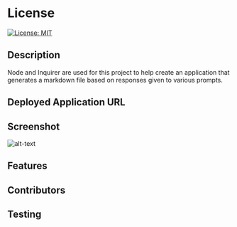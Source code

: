 # License
[![License: MIT](https://img.shields.io/badge/License-MIT-yellow.svg)](https://opensource.org/licenses/MIT)

## Description
Node and Inquirer are used for this project to help create an application that generates a markdown file based on responses given to various prompts.

## Deployed Application URL

## Screenshot
![alt-text](https://github.com/nguyendanny9797/readme-generator/assets/141078565/0483d790-f10f-4e88-a952-d00763c8f547)

## Features

## Contributors

## Testing
